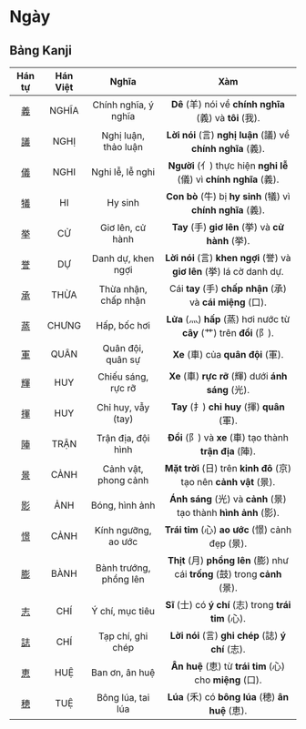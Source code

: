 <link href="styles.css" rel="stylesheet">

# Ngày

## Bảng Kanji

| Hán tự | Hán Việt | Nghĩa | Xàm |
| :---: | :---: | :---: | :---: |
| [<span class="stroke-order">義</span>](https://mazii.net/vi-VN/search/kanji/javi/%E7%BE%A9) | NGHĨA | Chính nghĩa, ý nghĩa | **Dê** (羊) nói về **chính nghĩa** (義) và **tôi** (我). |
| [<span class="stroke-order">議</span>](https://mazii.net/vi-VN/search/kanji/javi/%E8%AD%B0) | NGHỊ | Nghị luận, thảo luận | **Lời nói** (言) **nghị luận** (議) về **chính nghĩa** (義). |
| [<span class="stroke-order">儀</span>](https://mazii.net/vi-VN/search/kanji/javi/%E5%84%80) | NGHI | Nghi lễ, lễ nghi | **Người** (亻) thực hiện **nghi lễ** (儀) vì **chính nghĩa** (義). |
| [<span class="stroke-order">犠</span>](https://mazii.net/vi-VN/search/kanji/javi/%E7%8A%A0) | HI | Hy sinh | **Con bò** (牛) bị **hy sinh** (犠) vì **chính nghĩa** (義). |
| [<span class="stroke-order">挙</span>](https://mazii.net/vi-VN/search/kanji/javi/%E6%8C%99) | CỬ | Giơ lên, cử hành | **Tay** (手) **giơ lên** (挙) và **cử hành** (挙). |
| [<span class="stroke-order">誉</span>](https://mazii.net/vi-VN/search/kanji/javi/%E8%AA%89) | DỰ | Danh dự, khen ngợi | **Lời nói** (言) **khen ngợi** (誉) và **giơ lên** (挙) lá cờ danh dự. |
| [<span class="stroke-order">承</span>](https://mazii.net/vi-VN/search/kanji/javi/%E6%89%BF) | THỪA | Thừa nhận, chấp nhận | Cái **tay** (手) **chấp nhận** (承) và **cái miệng** (口). |
| [<span class="stroke-order">蒸</span>](https://mazii.net/vi-VN/search/kanji/javi/%E8%92%B8) | CHƯNG | Hấp, bốc hơi | **Lửa** (灬) **hấp** (蒸) hơi nước từ **cây** (艹) trên **đồi** (阝). |
| [<span class="stroke-order">軍</span>](https://mazii.net/vi-VN/search/kanji/javi/%E8%BB%8D) | QUÂN | Quân đội, quân sự | **Xe** (車) của **quân đội** (軍). |
| [<span class="stroke-order">輝</span>](https://mazii.net/vi-VN/search/kanji/javi/%E8%BC%9D) | HUY | Chiếu sáng, rực rỡ | **Xe** (車) **rực rỡ** (輝) dưới **ánh sáng** (光). |
| [<span class="stroke-order">揮</span>](https://mazii.net/vi-VN/search/kanji/javi/%E6%8F%AE) | HUY | Chỉ huy, vẫy (tay) | **Tay** (扌) **chỉ huy** (揮) **quân** (軍). |
| [<span class="stroke-order">陣</span>](https://mazii.net/vi-VN/search/kanji/javi/%E9%99%A3) | TRẬN | Trận địa, đội hình | **Đồi** (阝) và **xe** (車) tạo thành **trận địa** (陣). |
| [<span class="stroke-order">景</span>](https://mazii.net/vi-VN/search/kanji/javi/%E6%99%AF) | CẢNH | Cảnh vật, phong cảnh | **Mặt trời** (日) trên **kinh đô** (京) tạo nên **cảnh vật** (景). |
| [<span class="stroke-order">影</span>](https://mazii.net/vi-VN/search/kanji/javi/%E5%BD%B1) | ẢNH | Bóng, hình ảnh | **Ánh sáng** (光) và **cảnh** (景) tạo thành **hình ảnh** (影). |
| [<span class="stroke-order">憬</span>](https://mazii.net/vi-VN/search/kanji/javi/%E6%86%AC) | CẢNH | Kính ngưỡng, ao ước | **Trái tim** (心) **ao ước** (憬) cảnh đẹp (景). |
| [<span class="stroke-order">膨</span>](https://mazii.net/vi-VN/search/kanji/javi/%E8%86%A8) | BÀNH | Bành trướng, phồng lên | **Thịt** (月) **phồng lên** (膨) như cái **trống** (鼓) trong **cảnh** (景). |
| [<span class="stroke-order">志</span>](https://mazii.net/vi-VN/search/kanji/javi/%E5%BF%97) | CHÍ | Ý chí, mục tiêu | **Sĩ** (士) có **ý chí** (志) trong **trái tim** (心). |
| [<span class="stroke-order">誌</span>](https://mazii.net/vi-VN/search/kanji/javi/%E8%AA%8C) | CHÍ | Tạp chí, ghi chép | **Lời nói** (言) **ghi chép** (誌) **ý chí** (志). |
| [<span class="stroke-order">恵</span>](https://mazii.net/vi-VN/search/kanji/javi/%E6%81%B5) | HUỆ | Ban ơn, ân huệ | **Ân huệ** (恵) từ **trái tim** (心) cho **miệng** (口). |
| [<span class="stroke-order">穂</span>](https://mazii.net/vi-VN/search/kanji/javi/%E7%A9%82) | TUỆ | Bông lúa, tai lúa | **Lúa** (禾) có **bông lúa** (穂) **ân huệ** (恵). |

